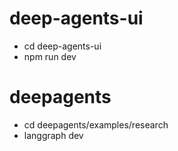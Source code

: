 # deep-agents-ui
- cd deep-agents-ui
- npm run dev
# deepagents
- cd deepagents/examples/research
- langgraph dev